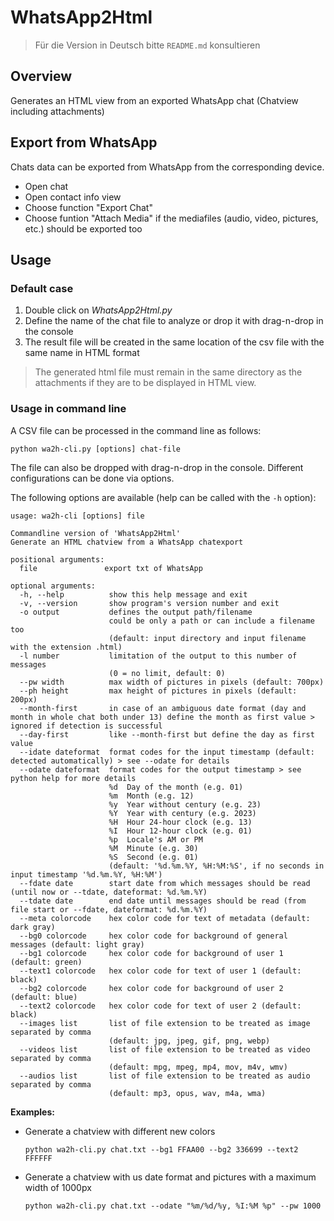 # WhatsApp2Html

> Für die Version in Deutsch bitte `README.md` konsultieren

## Overview

Generates an HTML view from an exported WhatsApp chat (Chatview including attachments)


## Export from WhatsApp

Chats data can be exported from WhatsApp from the corresponding device.
- Open chat
- Open contact info view
- Choose function "Export Chat"
- Choose funtion "Attach Media" if the mediafiles (audio, video, pictures, etc.) should be exported too


## Usage

### Default case

1. Double click on *WhatsApp2Html.py*
2. Define the name of the chat file to analyze or drop it with drag-n-drop in the console
3. The result file will be created in the same location of the csv file with the same name in HTML format

> The generated html file must remain in the same directory as the attachments if they are to be displayed in HTML view.

### Usage in command line

A CSV file can be processed in the command line as follows:

`python wa2h-cli.py [options] chat-file`

The file can also be dropped with drag-n-drop in the console. Different configurations can be done via options.

The following options are available (help can be called with the `-h` option):

```
usage: wa2h-cli [options] file

Commandline version of 'WhatsApp2Html'
Generate an HTML chatview from a WhatsApp chatexport

positional arguments:
  file               export txt of WhatsApp

optional arguments:
  -h, --help          show this help message and exit
  -v, --version       show program's version number and exit
  -o output           defines the output path/filename
                      could be only a path or can include a filename too
                      (default: input directory and input filename with the extension .html)
  -l number           limitation of the output to this number of messages
                      (0 = no limit, default: 0)
  --pw width          max width of pictures in pixels (default: 700px)
  --ph height         max height of pictures in pixels (default: 200px)
  --month-first       in case of an ambiguous date format (day and month in whole chat both under 13) define the month as first value > ignored if detection is successful
  --day-first         like --month-first but define the day as first value
  --idate dateformat  format codes for the input timestamp (default: detected automatically) > see --odate for details
  --odate dateformat  format codes for the output timestamp > see python help for more details
                      %d  Day of the month (e.g. 01)
                      %m  Month (e.g. 12)
                      %y  Year without century (e.g. 23)
                      %Y  Year with century (e.g. 2023)
                      %H  Hour 24-hour clock (e.g. 13)
                      %I  Hour 12-hour clock (e.g. 01)
                      %p  Locale's AM or PM
                      %M  Minute (e.g. 30)
                      %S  Second (e.g. 01)
                      (default: '%d.%m.%Y, %H:%M:%S', if no seconds in input timestamp '%d.%m.%Y, %H:%M')
  --fdate date        start date from which messages should be read (until now or --tdate, dateformat: %d.%m.%Y)
  --tdate date        end date until messages should be read (from file start or --fdate, dateformat: %d.%m.%Y)
  --meta colorcode    hex color code for text of metadata (default: dark gray)
  --bg0 colorcode     hex color code for background of general messages (default: light gray)
  --bg1 colorcode     hex color code for background of user 1 (default: green)
  --text1 colorcode   hex color code for text of user 1 (default: black)
  --bg2 colorcode     hex color code for background of user 2 (default: blue)
  --text2 colorcode   hex color code for text of user 2 (default: black)
  --images list       list of file extension to be treated as image separated by comma
                      (default: jpg, jpeg, gif, png, webp)
  --videos list       list of file extension to be treated as video separated by comma
                      (default: mpg, mpeg, mp4, mov, m4v, wmv)
  --audios list       list of file extension to be treated as audio separated by comma
                      (default: mp3, opus, wav, m4a, wma)
```

**Examples:**

- Generate a chatview with different new colors

  `python wa2h-cli.py chat.txt --bg1 FFAA00 --bg2 336699 --text2 FFFFFF`

- Generate a chatview with us date format and pictures with a maximum width of 1000px

  `python wa2h-cli.py chat.txt --odate "%m/%d/%y, %I:%M %p" --pw 1000`

